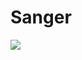 Sanger
====
![](https://thumbnail0.baidupcs.com/thumbnail/749468bf40e1cb25465d82d5a7ea7b00?fid=1143743659-250528-590209932077364&time=1505880000&rt=pr&sign=FDTAER-DCb740ccc5511e5e8fedcff06b081203-vyBE2MkJsenG5ng31tymF5BRu7k%3d&expires=8h&chkbd=0&chkv=0&dp-logid=6088413126993612876&dp-callid=0&size=c1280_u800&quality=90&vuk=1143743659&ft=image)  
